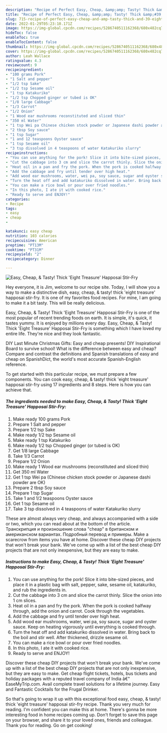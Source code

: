 ```yaml
---
description: "Recipe of Perfect Easy, Cheap, &amp;amp; Tasty! Thick &amp;#39;Eight Treasure&amp;#39; Happosai Stir-Fry"
title: "Recipe of Perfect Easy, Cheap, &amp;amp; Tasty! Thick &amp;#39;Eight Treasure&amp;#39; Happosai Stir-Fry"
slug: 715-recipe-of-perfect-easy-cheap-and-amp-tasty-thick-and-39-eight-treasure-and-39-happosai-stir-fry
date: 2022-01-29T05:23:10.171Z
image: https://img-global.cpcdn.com/recipes/5286740511162368/680x482cq70/easy-cheap-tasty-thick-eight-treasure-happosai-stir-fry-recipe-main-photo.jpg
hideToc: false
enableToc: true
enableTocContent: false
thumbnail: https://img-global.cpcdn.com/recipes/5286740511162368/680x482cq70/easy-cheap-tasty-thick-eight-treasure-happosai-stir-fry-recipe-main-photo.jpg
cover: https://img-global.cpcdn.com/recipes/5286740511162368/680x482cq70/easy-cheap-tasty-thick-eight-treasure-happosai-stir-fry-recipe-main-photo.jpg
author: Leah Wallace
ratingvalue: 4.3
reviewcount: 9
recipeingredient:
- "100 grams Pork"
- "1 Salt and pepper"
- "1/2 tsp Sake"
- "1/2 tsp Sesame oil"
- "1 tsp Katakuriko"
- "1/2 tsp Chopped ginger or tubed is OK"
- "1/8 large Cabbage"
- "1/3 Carrot"
- "1/2 Onion"
- "1 Wood ear mushrooms reconstituted and sliced thin"
- "350 ml Water"
- "1 tsp Wei pa Chinese chicken stock powder or Japanese dashi powder are OK"
- "2 tbsp Soy sauce"
- "1 tsp Sugar"
- "1 and 12 teaspoons Oyster sauce"
- "1 tsp Sesame oil"
- "3 tsp dissolved in 4 teaspoons of water Katakuriko slurry"
recipeinstructions:
- "You can use anything for the pork! Slice it into bite-sized pieces, and place it in a plastic bag with salt, pepper, sake, sesame oil, katakuriko, and rub the ingredients in."
- "Cut the cabbage into 3 cm and slice the carrot thinly. Slice the onion into 1 cm slices."
- "Heat oil in a pan and fry the pork. When the pork is cooked halfway through, add the onion and carrot. Cook through the vegetables."
- "Add the cabbage and fry until tender over high heat."
- "Add wood ear mushrooms, water, wei pa, soy sauce, sugar and oyster sauce. Keep on heating vigorously until everything is cooked through."
- "Turn the heat off and add katakuriko dissolved in water. Bring back to the boil and stir well. After thickened, drizzle sesame oil."
- "You can make a rice bowl or pour over fried noodles."
- "In this photo, I ate it with cooked rice."
- "Ready to serve and ENJOY!"
categories:
- Recipe
tags:
- easy
- cheap
- 

katakunci: easy cheap  
nutrition: 103 calories
recipecuisine: American
preptime: "PT13M"
cooktime: "PT31M"
recipeyield: "2"
recipecategory: Dinner

---
```



![Easy, Cheap, &amp; Tasty! Thick &#39;Eight Treasure&#39; Happosai Stir-Fry](https://img-global.cpcdn.com/recipes/5286740511162368/680x482cq70/easy-cheap-tasty-thick-eight-treasure-happosai-stir-fry-recipe-main-photo.jpg)

Hey everyone, it is Jim, welcome to our recipe site. Today, I will show you a way to make a distinctive dish, easy, cheap, &amp; tasty! thick &#39;eight treasure&#39; happosai stir-fry. It is one of my favorites food recipes. For mine, I am going to make it a bit tasty. This will be really delicious.

Easy, Cheap, &amp; Tasty! Thick &#39;Eight Treasure&#39; Happosai Stir-Fry is one of the most popular of recent trending foods on earth. It is simple, it's quick, it tastes yummy. It is enjoyed by millions every day. Easy, Cheap, &amp; Tasty! Thick &#39;Eight Treasure&#39; Happosai Stir-Fry is something which I have loved my entire life. They're nice and they look fantastic.

DIY Last Minute Christmas Gifts: Easy and cheap presents! DIY Inspirational Board to survive school! What is the difference between easy and cheap? Compare and contrast the definitions and Spanish translations of easy and cheap on SpanishDict, the world&#39;s most accurate Spanish-English reference.


To get started with this particular recipe, we must prepare a few components. You can cook easy, cheap, &amp; tasty! thick &#39;eight treasure&#39; happosai stir-fry using 17 ingredients and 8 steps. Here is how you can achieve that.

<!--inarticleads1-->

##### The ingredients needed to make Easy, Cheap, &amp; Tasty! Thick &#39;Eight Treasure&#39; Happosai Stir-Fry:

1. Make ready 100 grams Pork
1. Prepare 1 Salt and pepper
1. Prepare 1/2 tsp Sake
1. Make ready 1/2 tsp Sesame oil
1. Make ready 1 tsp Katakuriko
1. Make ready 1/2 tsp Chopped ginger (or tubed is OK)
1. Get 1/8 large Cabbage
1. Take 1/3 Carrot
1. Prepare 1/2 Onion
1. Make ready 1 Wood ear mushrooms (reconstituted and sliced thin)
1. Get 350 ml Water
1. Get 1 tsp Wei pa (Chinese chicken stock powder or Japanese dashi powder are OK)
1. Prepare 2 tbsp Soy sauce
1. Prepare 1 tsp Sugar
1. Take 1 and 1/2 teaspoons Oyster sauce
1. Get 1 tsp Sesame oil
1. Take 3 tsp dissolved in 4 teaspoons of water Katakuriko slurry


These are almost always very cheap, and always accompanied with a side or two, which you can read about at the bottom of the article. Транскрипция и произношение слова &#34;cheap&#34; в британском и американском вариантах. Подробный перевод и примеры. Make a scarecrow from items you have at home. Discover these cheap DIY projects that won&#39;t break your bank. We&#39;ve come up with a list of the best cheap DIY projects that are not only inexpensive, but they are easy to make. 

<!--inarticleads2-->

##### Instructions to make Easy, Cheap, &amp; Tasty! Thick &#39;Eight Treasure&#39; Happosai Stir-Fry:

1. You can use anything for the pork! Slice it into bite-sized pieces, and place it in a plastic bag with salt, pepper, sake, sesame oil, katakuriko, and rub the ingredients in.
1. Cut the cabbage into 3 cm and slice the carrot thinly. Slice the onion into 1 cm slices.
1. Heat oil in a pan and fry the pork. When the pork is cooked halfway through, add the onion and carrot. Cook through the vegetables.
1. Add the cabbage and fry until tender over high heat.
1. Add wood ear mushrooms, water, wei pa, soy sauce, sugar and oyster sauce. Keep on heating vigorously until everything is cooked through.
1. Turn the heat off and add katakuriko dissolved in water. Bring back to the boil and stir well. After thickened, drizzle sesame oil.
1. You can make a rice bowl or pour over fried noodles.
1. In this photo, I ate it with cooked rice.
1. Ready to serve and ENJOY!

Discover these cheap DIY projects that won&#39;t break your bank. We&#39;ve come up with a list of the best cheap DIY projects that are not only inexpensive, but they are easy to make. Get cheap flight tickets, hotels, bus tickets and holiday packages with a reputed travel company of India â€&#34; EaseMyTrip.com. Avail complete travel solutions for a lifetime journey. Easy and Fantastic Cocktails for the Frugal Drinker. 

So that's going to wrap it up with this exceptional food easy, cheap, &amp; tasty! thick &#39;eight treasure&#39; happosai stir-fry recipe. Thank you very much for reading. I'm confident you can make this at home. There's gonna be more interesting food in home recipes coming up. Don't forget to save this page on your browser, and share it to your loved ones, friends and colleague. Thank you for reading. Go on get cooking!
